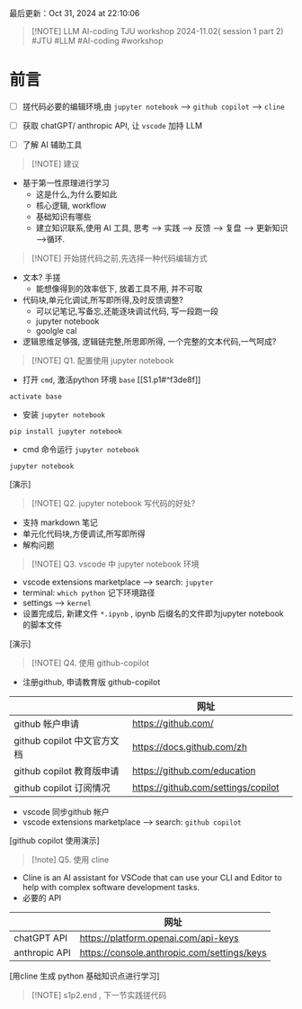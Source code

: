 最后更新：Oct 31, 2024 at 22:10:06

> [!NOTE] LLM AI-coding TJU workshop 2024-11.02( session 1 part 2)
#JTU  #LLM #AI-coding #workshop


# 前言

 - [ ] 搓代码必要的编辑环境,由 `jupyter notebook` --> `github copilot` --> `cline`
 - [ ] 获取 chatGPT/ anthropic API, 让 `vscode` 加持 LLM
 - [ ] 了解 AI 辅助工具


> [!NOTE] 建议

- 基于第一性原理进行学习
	- 这是什么,为什么要如此
	- 核心逻辑, workflow
	- 基础知识有哪些
	- 建立知识联系,使用 AI 工具, 思考 --> 实践 --> 反馈 --> 复盘 --> 更新知识 -->循环.


> [!NOTE] 开始搓代码之前,先选择一种代码编辑方式

-  文本? 手搓
	- 能想像得到的效率低下, 放着工具不用, 并不可取 
- 代码块,单元化调试,所写即所得,及时反馈调整?
	- 可以记笔记,写备忘,还能逐块调试代码, 写一段跑一段
	- jupyter notebook
	- goolgle cal
- 逻辑思维足够强, 逻辑链完整,所思即所得, 一个完整的文本代码,一气呵成?


> [!NOTE] Q1. 配置使用 jupyter notebook
- 打开 `cmd`, 激活python 环境 `base` [[S1.p1#^f3de8f]]
```
activate base
``` 
- 安装 `jupyter notebook`
```
pip install jupyter notebook
```
- cmd 命令运行 `jupyter notebook`
```
jupyter notebook
```
[演示]

> [!NOTE] Q2. jupyter notebook 写代码的好处?
- 支持 markdown 笔记
- 单元化代码块,方便调试,所写即所得
- 解构问题

> [!NOTE] Q3. vscode 中 jupyter notebook 环境
- vscode extensions marketplace --> search: `jupyter`
- terminal:  `which python`  记下环境路径
- settings --> `kernel`
- 设置完成后, 新建文件 `*.ipynb` ,    ipynb 后缀名的文件即为jupyter notebook 的脚本文件 

[演示]

> [!NOTE] Q4. 使用 github-copilot 

- 注册github, 申请教育版 github-copilot

|                       | 网址                                  |     |
| --------------------- | ----------------------------------- | --- |
| github 帐户申请           | https://github.com/                 |     |
| github copilot 中文官方文档 | https://docs.github.com/zh          |     |
| github copilot 教育版申请  | https://github.com/education        |     |
| github copilot 订阅情况   | https://github.com/settings/copilot |     |
- vscode 同步github 帐户
- vscode extensions marketplace --> search: `github copilot`

[github copilot 使用演示]


> [!note] Q5. 使用 cline 

- Cline is an AI assistant for VSCode that can use your CLI and Editor to help with complex software development tasks. 
- 必要的 API

|               | 网址                                          |
| ------------- | ------------------------------------------- |
| chatGPT API   | https://platform.openai.com/api-keys        |
| anthropic API | https://console.anthropic.com/settings/keys |
[用cline 生成 python 基础知识点进行学习]

> [!NOTE] s1p2.end ,  下一节实践搓代码
